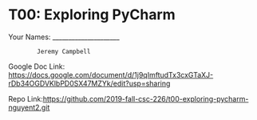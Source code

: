 # T00: Exploring PyCharm

Your Names: _____________________

            Jeremy Campbell
            
Google Doc Link: https://docs.google.com/document/d/1j9qImftudTx3cxGTaXJ-rDb34OGDVKlbPD0SX47MZYk/edit?usp=sharing

Repo Link:https://github.com/2019-fall-csc-226/t00-exploring-pycharm-nguyent2.git
